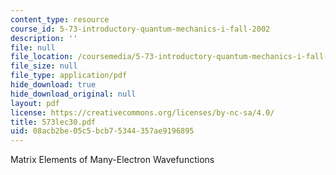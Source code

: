 ```yaml
---
content_type: resource
course_id: 5-73-introductory-quantum-mechanics-i-fall-2002
description: ''
file: null
file_location: /coursemedia/5-73-introductory-quantum-mechanics-i-fall-2002/08acb2be05c5bcb75344357ae9196895_573lec30.pdf
file_size: null
file_type: application/pdf
hide_download: true
hide_download_original: null
layout: pdf
license: https://creativecommons.org/licenses/by-nc-sa/4.0/
title: 573lec30.pdf
uid: 08acb2be-05c5-bcb7-5344-357ae9196895
---
```

Matrix Elements of Many-Electron Wavefunctions